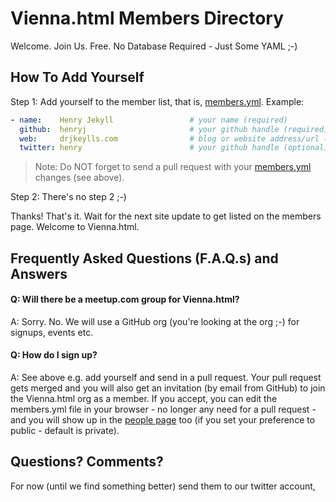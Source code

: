 # Vienna.html Members Directory

Welcome. Join Us. Free. No Database Required - Just Some YAML ;-) 


## How To Add Yourself

Step 1: Add yourself to the member list, that is, [members.yml](members.yml). Example:

``` yaml
- name:    Henry Jekyll                 # your name (required)
  github:  henryj                       # your github handle (required)
  web:     drjkeylls.com                # blog or website address/url (optional)
  twitter: henry                        # your github handle (optional)
```

> Note: Do NOT forget to send a pull request with your [members.yml](members.yml) changes (see above). 

Step 2: There's no step 2 ;-)

Thanks! That's it. Wait for the next site update to get listed on the members page. Welcome to Vienna.html.


## Frequently Asked Questions (F.A.Q.s) and Answers

#### Q: Will there be a meetup.com group for Vienna.html?

A: Sorry. No. We will use a GitHub org (you're looking at the org ;-) for signups, events etc.

#### Q: How do I sign up?

A: See above e.g. add yourself and send in a pull request. Your pull request gets merged and you will also get
an invitation (by email from GitHub) to join the Vienna.html org as a member. If you accept, you can edit the
members.yml file in your browser - no longer any need for a pull request - and you will show up in the 
[people page](https://github.com/orgs/viennahtml/people) too (if you set your preference
to public - default is private). 



## Questions? Comments?

For now (until we find something better) send them to our twitter account, 
